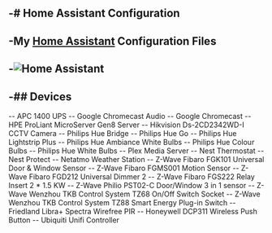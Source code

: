 -# Home Assistant Configuration
 -
 -My [Home Assistant](https://home-assistant.io/) Configuration Files
 -
 -![Home Assistant](https://github.com/Instagraeme/Home-Assistant-Configuration/raw/master/HomeAssistant.gif)
 -
 -## Devices
 -
 -- APC 1400 UPS
 -- Google Chromecast Audio
 -- Google Chromecast
 -- HPE ProLiant MicroServer Gen8 Server
 -- Hikvision Ds-2CD2342WD-I CCTV Camera
 -- Philips Hue Bridge
 -- Philips Hue Go
 -- Philips Hue Lightstrip Plus
 -- Philips Hue Ambiance White Bulbs
 -- Philips Hue Colour Bulbs
 -- Philips Hue White Bulbs
 -- Plex Media Server
 -- Nest Thermostat
 -- Nest Protect
 -- Netatmo Weather Station
 -- Z-Wave Fibaro FGK101 Universal Door & Window Sensor 
 -- Z-Wave Fibaro FGMS001 Motion Sensor
 -- Z-Wave Fibaro FGD212 Universal Dimmer 2
 -- Z-Wave Fibaro FGS222 Relay Insert 2 * 1.5 KW
 -- Z-Wave Philio PST02-C Door/Window 3 in 1 sensor
 -- Z-Wave Wenzhou TKB Control System TZ68 On/Off Switch Socket
 -- Z-Wave Wenzhou TKB Control System TZ88 Smart Energy Plug-in Switch
 -- Friedland Libra+ Spectra Wirefree PIR
 -- Honeywell DCP311 Wireless Push Button
 -- Ubiquiti Unifi Controller
